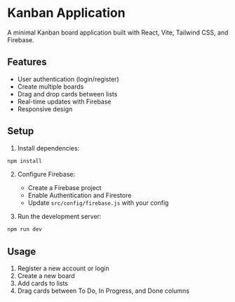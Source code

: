 # Kanban Application

A minimal Kanban board application built with React, Vite, Tailwind CSS, and Firebase.

## Features

- User authentication (login/register)
- Create multiple boards
- Drag and drop cards between lists
- Real-time updates with Firebase
- Responsive design

## Setup

1. Install dependencies:
```bash
npm install
```

2. Configure Firebase:
   - Create a Firebase project
   - Enable Authentication and Firestore
   - Update `src/config/firebase.js` with your config

3. Run the development server:
```bash
npm run dev
```

## Usage

1. Register a new account or login
2. Create a new board
3. Add cards to lists
4. Drag cards between To Do, In Progress, and Done columns
